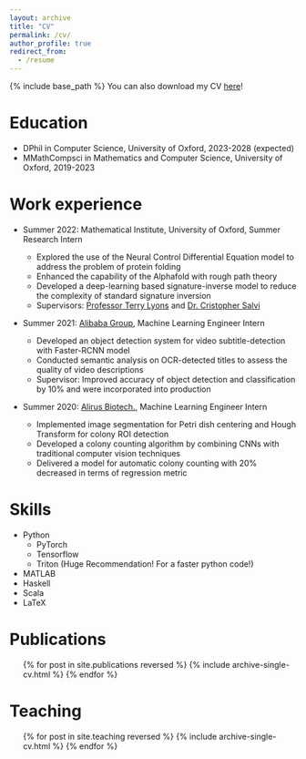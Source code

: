 ```yaml
---
layout: archive
title: "CV"
permalink: /cv/
author_profile: true
redirect_from:
  - /resume
---
```


{% include base_path %}
You can also download my CV [here](files/CV_Xingyue_Huang.pdf)!

Education
======
* DPhil in Computer Science, University of Oxford, 2023-2028 (expected)
* MMathCompsci in Mathematics and Computer Science, University of Oxford, 2019-2023

Work experience
======

* Summer 2022: Mathematical Institute, University of Oxford, Summer Research Intern
  * Explored the use of the Neural Control Differential Equation model to address the problem of protein folding
  * Enhanced the capability of the Alphafold with rough path theory
  * Developed a deep-learning based signature-inverse model to reduce the complexity of standard signature inversion
  * Supervisors: [Professor Terry Lyons](https://www.maths.ox.ac.uk/people/terry.lyons) and [Dr. Cristopher Salvi](https://www.imperial.ac.uk/people/c.salvi)

* Summer 2021: [Alibaba Group](https://www.alibabagroup.com/en-US), Machine Learning Engineer Intern
  * Developed an object detection system for video subtitle-detection with Faster-RCNN model
  * Conducted semantic analysis on OCR-detected titles to assess the quality of video descriptions
  * Supervisor: Improved accuracy of object detection and classification by 10\% and were incorporated into production

* Summer 2020: [Alirus Biotech.](https://www.ailurus.bio/), Machine Learning Engineer Intern
  * Implemented image segmentation for Petri dish centering and Hough Transform for colony ROI detection
  * Developed a colony counting algorithm by combining CNNs with traditional computer vision techniques
  * Delivered a model for automatic colony counting with 20\% decreased in terms of regression metric
  
Skills
======
* Python   
  * PyTorch
  * Tensorflow
  * Triton (Huge Recommendation! For a faster python code!)
* MATLAB
* Haskell
* Scala
* LaTeX

Publications
======
  <ul>{% for post in site.publications reversed %}
    {% include archive-single-cv.html %}
  {% endfor %}</ul>
  
Teaching
======
  <ul>{% for post in site.teaching reversed %}
    {% include archive-single-cv.html %}
  {% endfor %}</ul>
  
